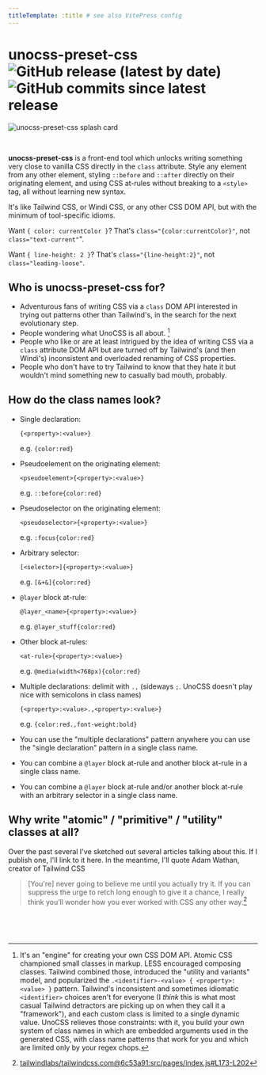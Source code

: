 ```yaml
---
titleTemplate: :title # see also VitePress config
---
```


# unocss-preset-css ![GitHub release (latest by date)](https://img.shields.io/github/v/release/olets/unocss-preset-css) ![GitHub commits since latest release](https://img.shields.io/github/commits-since/olets/unocss-preset-css/latest)

<div class="{border:1px_solid_currentColor}">

![unocss-preset-css splash card](/unocss-preset-css-card.jpg)

</div>

&nbsp;

**unocss-preset-css** is a front-end tool which unlocks writing something very close to vanilla CSS directly in the `class` attribute. Style any element from any other element, styling `::before` and `::after` directly on their originating element, and using CSS at-rules without breaking to a `<style>` tag, all without learning new syntax.

It's like Tailwind CSS, or Windi CSS, or any other CSS DOM API, but with the minimum of tool-specific idioms.

Want `{ color: currentColor }`? That's `class="{color:currentColor}"`, not `class="text-current"`".

Want `{ line-height: 2 }`? That's `class="{line-height:2}"`, not `class="leading-loose"`.

## Who is unocss-preset-css for?

- Adventurous fans of writing CSS via a `class` DOM API interested in trying out patterns other than Tailwind's, in the search for the next evolutionary step.
- People wondering what UnoCSS is all about. [^1]
- People who like or are at least intrigued by the idea of writing CSS via a `class` attribute DOM API but are turned off by Tailwind's (and then Windi's) inconsistent and overloaded renaming of CSS properties.
- People who don't have to try Tailwind to know that they hate it but wouldn't mind something new to casually bad mouth, probably.

## How do the class names look?

- Single declaration:

    ```
    {<property>:<value>}
    ```
    
    e.g. `{color:red}`

- Pseudoelement on the originating element:

    ```
    <pseudoelement>{<property>:<value>}
    ```
    
    e.g. `::before{color:red}`

- Pseudoselector on the originating element:

    ```
    <pseudoselector>{<property>:<value>}
    ```
    
    e.g. `:focus{color:red}`

- Arbitrary selector:

    ```
    [<selector>]{<property>:<value>}
    ```
    
    e.g. `[&+&]{color:red}`

- `@layer` block at-rule:

    ```
    @layer_<name>{<property>:<value>}
    ```
    
    e.g. `@layer_stuff{color:red}`

- Other block at-rules:

    ```
    <at-rule>{<property>:<value>}
    ```
    
    e.g. `@media(width<768px){color:red}`

- Multiple declarations: delimit with `.,` (sideways `;`. UnoCSS doesn't play nice with semicolons in class names)

    ```
    {<property>:<value>.,<property>:<value>}
    ```
    
    e.g. `{color:red.,font-weight:bold}`

- You can use the "multiple declarations" pattern anywhere you can use the "single declaration" pattern in a single class name.

- You can combine a `@layer` block at-rule and another block at-rule in a single class name.

- You can combine a `@layer` block at-rule and/or another block at-rule with an arbitrary selector in a single class name.

## Why write "atomic" / "primitive" / "utility" classes at all?

Over the past several I've sketched out several articles talking about this. If I publish one, I'll link to it here. In the meantime, I'll quote Adam Wathan, creator of Tailwind CSS

> [You're] never going to believe me until you actually try it. If you can suppress the urge to retch long enough to give it a chance, I really think you’ll wonder how you ever worked with CSS any other way.[^2]

&nbsp;

&nbsp;

[^1]: It's an "engine" for creating your own CSS DOM API. Atomic CSS championed small classes in markup. LESS encouraged composing classes. Tailwind combined those, introduced the "utility and variants" model, and popularized the `.<identifier>-<value> { <property>: <value> }` pattern. Tailwind's inconsistent and sometimes idiomatic `<identifier>` choices aren't for everyone (I _think_ this is what most casual Tailwind detractors are picking up on when they call it a "framework"), and each custom class is limited to a single dynamic value. UnoCSS relieves those constraints: with it, you build your own system of class names in which are embedded arguments used in the generated CSS, with class name patterns that work for you and which are limited only by your regex chops.

[^2]: [tailwindlabs/tailwindcss.com@6c53a91:src/pages/index.js#L173-L202](https://github.com/tailwindlabs/tailwindcss.com/blob/6c53a913be2d1f387d627c9d075e1cfe4f263d83/src/pages/index.js#L173-L202)
